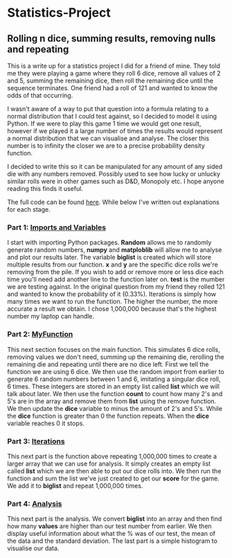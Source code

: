 # Statistics-Project
## Rolling **n** dice, summing results, removing nulls and repeating

This is a write up for a statistics project I did for a friend of mine. They told me they were playing a game where they roll 6 dice, remove all values of 2 and 5, summing the remaining dice, then roll the remaining dice until the sequence terminates. One friend had a roll of 121 and wanted to know the odds of that occurring.

I wasn't aware of a way to put that question into a formula relating to a normal distribution that I could test against, so I decided to model it using Python. If we were to play this game 1 time we would get one result, however if we played it a large number of times the results would represent a normal distribution that we can visualise and analyse. The closer this number is to infinity the closer we are to a precise probability density function.

I decided to write this so it can be manipulated for any amount of any sided die with any numbers removed. Possibly used to see how lucky or unlucky similar rolls were in other games such as D&D, Monopoly etc. I hope anyone reading this finds it useful. 

The full code can be found [here](https://github.com/DanielCourtnage/Statistics-Project/blob/main/Code.python). While below I've written out explanations for each stage.


### Part 1: [Imports and Variables](https://github.com/DanielCourtnage/Statistics-Project/blob/main/Imports%20and%20Variables.py)
I start with importing Python packages. **Random** allows me to randomly generate random numbers, **numpy** and **matploblib** will allow me to analyse and plot our results later. The variable **biglist** is created which will store multiple results from our function. **x** and **y** are the specific dice rolls we're removing from the pile. If you wish to add or remove more or less dice each time you'll need add another line to the function later on. **test** is the mumber we are testing against. In the original question from my friend they rolled 121 and wanted to know the probability of it (0.33%). Iterations is simply how many times we want to run the function. The higher the number, the more accurate a result we obtain. I chose 1,000,000 because that's the highest number my laptop can handle. 

### Part 2: [MyFunction](https://github.com/DanielCourtnage/Statistics-Project/blob/main/MyFunction.py)
This next section focuses on the main function. This simulates 6 dice rolls, removing values we don't need, summing up the remaining die, rerolling the remaining die and repeating until there are no dice left. First we tell the function we are using 6 dice. We then use the random import from earlier to generate 6 random numbers between 1 and 6, imitating a singular dice roll, 6 times. These integers are stored in an empty list called **list** which we will talk about later. We then use the function **count** to count how many 2's and 5's are in the array and remove them from **list** using the remove function. We then update the **dice** variable to minus the amount of 2's and 5's. While the **dice** function is greater than 0 the function repeats. When the **dice** variable reaches 0 it stops.

### Part 3: [Iterations](https://github.com/DanielCourtnage/Statistics-Project/blob/main/Iterations.py)
This next part is the function above repeating 1,000,000 times to create a larger array that we can use for analysis. It simply creates an empty list called **list** which we are then able to put our dice rolls into. We then run the function and sum the list we've just created to get our **score** for the game. We add it to **biglist** and repeat 1,000,000 times. 

### Part 4: [Analysis](https://github.com/DanielCourtnage/Statistics-Project/blob/main/Analysis.py)
This next part is the analysis. We convert **biglist** into an array and then find how many **values** are higher than our test number from earlier. We then display useful information about what the % was of our test, the mean of the data and the standard deviation. The last part is a simple histogram to visualise our data.
